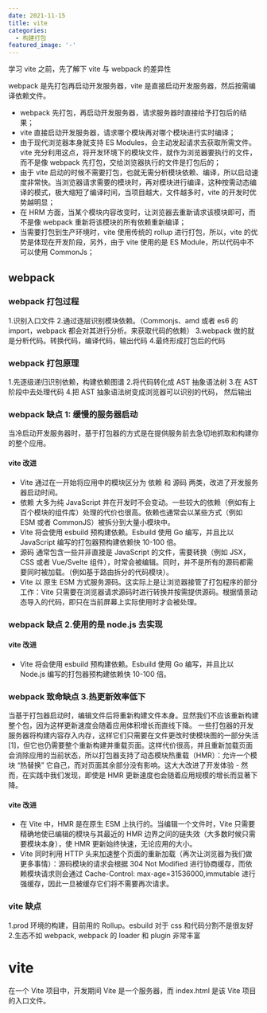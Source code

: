 ```yaml
---
date: 2021-11-15
title: vite
categories:
  - 构建打包
featured_image: '-'
---
```

学习 vite 之前，先了解下 vite 与 webpack 的差异性

webpack 是先打包再启动开发服务器，vite 是直接启动开发服务器，然后按需编译依赖文件。

- webpack 先打包，再启动开发服务器，请求服务器时直接给予打包后的结果；
- vite 直接启动开发服务器，请求哪个模块再对哪个模块进行实时编译；
- 由于现代浏览器本身就支持 ES Modules，会主动发起请求去获取所需文件。vite 充分利用这点，将开发环境下的模块文件，就作为浏览器要执行的文件，而不是像 webpack 先打包，交给浏览器执行的文件是打包后的；
- 由于 vite 启动的时候不需要打包，也就无需分析模块依赖、编译，所以启动速度非常快。当浏览器请求需要的模块时，再对模块进行编译，这种按需动态编译的模式，极大缩短了编译时间，当项目越大，文件越多时，vite 的开发时优势越明显；
- 在 HRM 方面，当某个模块内容改变时，让浏览器去重新请求该模块即可，而不是像 webpack 重新将该模块的所有依赖重新编译；
- 当需要打包到生产环境时，vite 使用传统的 rollup 进行打包，所以，vite 的优势是体现在开发阶段，另外，由于 vite 使用的是 ES Module，所以代码中不可以使用 CommonJs；

## webpack

### webpack 打包过程

1.识别入口文件 2.通过逐层识别模块依赖。（Commonjs、amd 或者 es6 的 import，webpack 都会对其进行分析。来获取代码的依赖）
3.webpack 做的就是分析代码。转换代码，编译代码，输出代码 4.最终形成打包后的代码

### webpack 打包原理

1.先逐级递归识别依赖，构建依赖图谱 2.将代码转化成 AST 抽象语法树 3.在 AST 阶段中去处理代码 4.把 AST 抽象语法树变成浏览器可以识别的代码， 然后输出

### webpack 缺点 1: 缓慢的服务器启动

当冷启动开发服务器时，基于打包器的方式是在提供服务前去急切地抓取和构建你的整个应用。

#### vite 改进

- Vite 通过在一开始将应用中的模块区分为 依赖 和 源码 两类，改进了开发服务器启动时间。
- 依赖 大多为纯 JavaScript 并在开发时不会变动。一些较大的依赖（例如有上百个模块的组件库）处理的代价也很高。依赖也通常会以某些方式（例如 ESM 或者 CommonJS）被拆分到大量小模块中。
- Vite 将会使用 esbuild 预构建依赖。Esbuild 使用 Go 编写，并且比以 JavaScript 编写的打包器预构建依赖快 10-100 倍。
- 源码 通常包含一些并非直接是 JavaScript 的文件，需要转换（例如 JSX，CSS 或者 Vue/Svelte 组件），时常会被编辑。同时，并不是所有的源码都需要同时被加载。（例如基于路由拆分的代码模块）。
- Vite 以 原生 ESM 方式服务源码。这实际上是让浏览器接管了打包程序的部分工作：Vite 只需要在浏览器请求源码时进行转换并按需提供源码。根据情景动态导入的代码，即只在当前屏幕上实际使用时才会被处理。

### webpack 缺点 2.使用的是 node.js 去实现

#### vite 改进

- Vite 将会使用 esbuild 预构建依赖。Esbuild 使用 Go 编写，并且比以 Node.js 编写的打包器预构建依赖快 10-100 倍。

### webpack 致命缺点 3.热更新效率低下

当基于打包器启动时，编辑文件后将重新构建文件本身。显然我们不应该重新构建整个包，因为这样更新速度会随着应用体积增长而直线下降。
一些打包器的开发服务器将构建内容存入内存，这样它们只需要在文件更改时使模块图的一部分失活[1]，但它也仍需要整个重新构建并重载页面。这样代价很高，并且重新加载页面会消除应用的当前状态，所以打包器支持了动态模块热重载（HMR）：允许一个模块 “热替换” 它自己，而对页面其余部分没有影响。这大大改进了开发体验 - 然而，在实践中我们发现，即使是 HMR 更新速度也会随着应用规模的增长而显著下降。

#### vite 改进

- 在 Vite 中，HMR 是在原生 ESM 上执行的。当编辑一个文件时，Vite 只需要精确地使已编辑的模块与其最近的 HMR 边界之间的链失效（大多数时候只需要模块本身），使 HMR 更新始终快速，无论应用的大小。
- Vite 同时利用 HTTP 头来加速整个页面的重新加载（再次让浏览器为我们做更多事情）：源码模块的请求会根据 304 Not Modified 进行协商缓存，而依赖模块请求则会通过 Cache-Control: max-age=31536000,immutable 进行强缓存，因此一旦被缓存它们将不需要再次请求。

### vite 缺点

1.prod 环境的构建，目前用的 Rollup。esbuild 对于 css 和代码分割不是很友好 2.生态不如 webpack, webpack 的 loader 和 plugin 非常丰富

# vite

在一个 Vite 项目中，开发期间 Vite 是一个服务器，而 index.html 是该 Vite 项目的入口文件。

